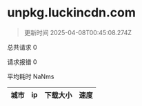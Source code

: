 
  # unpkg.luckincdn.com

  > 更新时间 2025-04-08T00:45:08.274Z
  
  总共请求 0

  请求报错 0

  平均耗时 NaNms

|城市|ip|下载大小|速度|
|-----|----------|---|---|

  